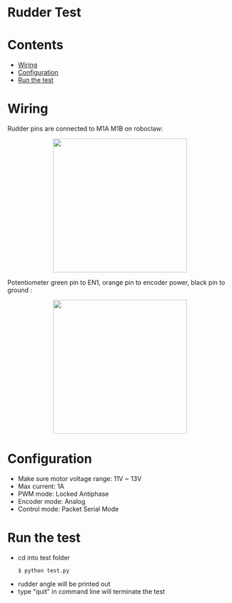 # Rudder Test

# Contents

- [Wiring](#wiring)
- [Configuration](#configuration)
- [Run the test](#runthetest)

# Wiring
Rudder pins are connected to M1A M1B on roboclaw:
<p align="center"><img src="https://user-images.githubusercontent.com/47678311/150372742-87883759-2e3b-4509-8113-fe85f6c1f0c5.jpeg" | width=300></p >

Potentiometer green pin to EN1, orange pin to encoder power, black pin to ground :
<p align="center"><img src="https://user-images.githubusercontent.com/47678311/150373292-7378792c-87cf-4b3a-83c0-51150ad1509f.jpeg" | width=300></p >

# Configuration
* Make sure motor voltage range: 11V ~ 13V
* Max current: 1A
* PWM mode: Locked Antiphase
* Encoder mode: Analog
* Control mode: Packet Serial Mode

# Run the test

* cd into test folder 
   ```
   $ python test.py
   ```
* rudder angle will be printed out
* type "quit" in command line will terminate the test
